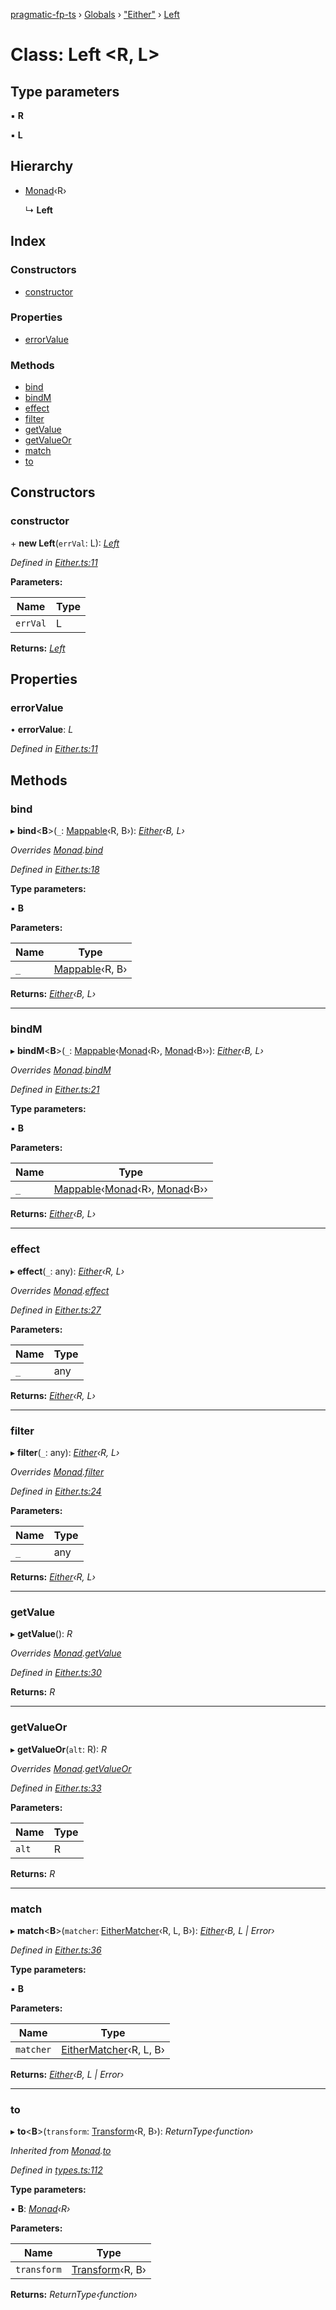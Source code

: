 [pragmatic-fp-ts](../README.md) › [Globals](../globals.md) › ["Either"](../modules/_either_.md) › [Left](_either_.left.md)

# Class: Left <**R, L**>

## Type parameters

▪ **R**

▪ **L**

## Hierarchy

* [Monad](_types_.monad.md)‹R›

  ↳ **Left**

## Index

### Constructors

* [constructor](_either_.left.md#constructor)

### Properties

* [errorValue](_either_.left.md#errorvalue)

### Methods

* [bind](_either_.left.md#bind)
* [bindM](_either_.left.md#bindm)
* [effect](_either_.left.md#effect)
* [filter](_either_.left.md#filter)
* [getValue](_either_.left.md#getvalue)
* [getValueOr](_either_.left.md#getvalueor)
* [match](_either_.left.md#match)
* [to](_either_.left.md#to)

## Constructors

###  constructor

\+ **new Left**(`errVal`: L): *[Left](_either_.left.md)*

*Defined in [Either.ts:11](https://github.com/hermann-p/pragmatic-fp-ts/blob/16cc592/src/Either.ts#L11)*

**Parameters:**

Name | Type |
------ | ------ |
`errVal` | L |

**Returns:** *[Left](_either_.left.md)*

## Properties

###  errorValue

• **errorValue**: *L*

*Defined in [Either.ts:11](https://github.com/hermann-p/pragmatic-fp-ts/blob/16cc592/src/Either.ts#L11)*

## Methods

###  bind

▸ **bind**<**B**>(`_`: [Mappable](../modules/_types_.md#mappable)‹R, B›): *[Either](../modules/_either_.md#either)‹B, L›*

*Overrides [Monad](_types_.monad.md).[bind](_types_.monad.md#abstract-bind)*

*Defined in [Either.ts:18](https://github.com/hermann-p/pragmatic-fp-ts/blob/16cc592/src/Either.ts#L18)*

**Type parameters:**

▪ **B**

**Parameters:**

Name | Type |
------ | ------ |
`_` | [Mappable](../modules/_types_.md#mappable)‹R, B› |

**Returns:** *[Either](../modules/_either_.md#either)‹B, L›*

___

###  bindM

▸ **bindM**<**B**>(`_`: [Mappable](../modules/_types_.md#mappable)‹[Monad](_types_.monad.md)‹R›, [Monad](_types_.monad.md)‹B››): *[Either](../modules/_either_.md#either)‹B, L›*

*Overrides [Monad](_types_.monad.md).[bindM](_types_.monad.md#abstract-bindm)*

*Defined in [Either.ts:21](https://github.com/hermann-p/pragmatic-fp-ts/blob/16cc592/src/Either.ts#L21)*

**Type parameters:**

▪ **B**

**Parameters:**

Name | Type |
------ | ------ |
`_` | [Mappable](../modules/_types_.md#mappable)‹[Monad](_types_.monad.md)‹R›, [Monad](_types_.monad.md)‹B›› |

**Returns:** *[Either](../modules/_either_.md#either)‹B, L›*

___

###  effect

▸ **effect**(`_`: any): *[Either](../modules/_either_.md#either)‹R, L›*

*Overrides [Monad](_types_.monad.md).[effect](_types_.monad.md#abstract-effect)*

*Defined in [Either.ts:27](https://github.com/hermann-p/pragmatic-fp-ts/blob/16cc592/src/Either.ts#L27)*

**Parameters:**

Name | Type |
------ | ------ |
`_` | any |

**Returns:** *[Either](../modules/_either_.md#either)‹R, L›*

___

###  filter

▸ **filter**(`_`: any): *[Either](../modules/_either_.md#either)‹R, L›*

*Overrides [Monad](_types_.monad.md).[filter](_types_.monad.md#abstract-filter)*

*Defined in [Either.ts:24](https://github.com/hermann-p/pragmatic-fp-ts/blob/16cc592/src/Either.ts#L24)*

**Parameters:**

Name | Type |
------ | ------ |
`_` | any |

**Returns:** *[Either](../modules/_either_.md#either)‹R, L›*

___

###  getValue

▸ **getValue**(): *R*

*Overrides [Monad](_types_.monad.md).[getValue](_types_.monad.md#abstract-getvalue)*

*Defined in [Either.ts:30](https://github.com/hermann-p/pragmatic-fp-ts/blob/16cc592/src/Either.ts#L30)*

**Returns:** *R*

___

###  getValueOr

▸ **getValueOr**(`alt`: R): *R*

*Overrides [Monad](_types_.monad.md).[getValueOr](_types_.monad.md#abstract-getvalueor)*

*Defined in [Either.ts:33](https://github.com/hermann-p/pragmatic-fp-ts/blob/16cc592/src/Either.ts#L33)*

**Parameters:**

Name | Type |
------ | ------ |
`alt` | R |

**Returns:** *R*

___

###  match

▸ **match**<**B**>(`matcher`: [EitherMatcher](../modules/_either_.md#eithermatcher)‹R, L, B›): *[Either](../modules/_either_.md#either)‹B, L | Error›*

*Defined in [Either.ts:36](https://github.com/hermann-p/pragmatic-fp-ts/blob/16cc592/src/Either.ts#L36)*

**Type parameters:**

▪ **B**

**Parameters:**

Name | Type |
------ | ------ |
`matcher` | [EitherMatcher](../modules/_either_.md#eithermatcher)‹R, L, B› |

**Returns:** *[Either](../modules/_either_.md#either)‹B, L | Error›*

___

###  to

▸ **to**<**B**>(`transform`: [Transform](../modules/_types_.md#transform)‹R, B›): *ReturnType‹function›*

*Inherited from [Monad](_types_.monad.md).[to](_types_.monad.md#to)*

*Defined in [types.ts:112](https://github.com/hermann-p/pragmatic-fp-ts/blob/16cc592/src/types.ts#L112)*

**Type parameters:**

▪ **B**: *[Monad](_types_.monad.md)‹R›*

**Parameters:**

Name | Type |
------ | ------ |
`transform` | [Transform](../modules/_types_.md#transform)‹R, B› |

**Returns:** *ReturnType‹function›*
